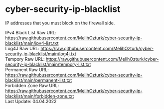 # cyber-security-ip-blacklist

IP addresses that you must block on the firewall side.

IPv4 Black List Raw URL: https://raw.githubusercontent.com/MelihOzturk/cyber-security-ip-blacklist/main/ipv4-list.txt
<br>
Log4J Raw URL: https://raw.githubusercontent.com/MelihOzturk/cyber-security-ip-blacklist/main/log4j.txt
<br>
Tempory Raw URL: https://raw.githubusercontent.com/MelihOzturk/cyber-security-ip-blacklist/main/tempory-list.txt
<br>
Permanent Raw URL: https://raw.githubusercontent.com/MelihOzturk/cyber-security-ip-blacklist/main/permanent-list.txt
<br>
Forbidden Zone Raw URL: https://raw.githubusercontent.com/MelihOzturk/cyber-security-ip-blacklist/main/forbidden-zone.txt
<br>
Last Update: 04.04.2022
